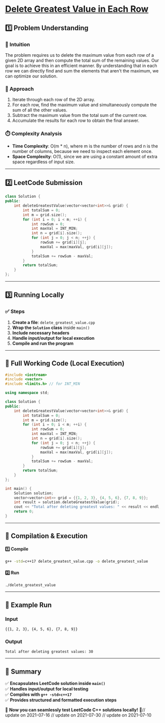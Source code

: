 # **[Delete Greatest Value in Each Row](https://leetcode.com/problems/delete-greatest-value-in-each-row/description/)**  

## **1️⃣ Problem Understanding**  
### **📌 Intuition**  
The problem requires us to delete the maximum value from each row of a given 2D array and then compute the total sum of the remaining values. Our goal is to achieve this in an efficient manner. By understanding that in each row we can directly find and sum the elements that aren't the maximum, we can optimize our solution.  

### **🚀 Approach**  
1. Iterate through each row of the 2D array.
2. For each row, find the maximum value and simultaneously compute the sum of all the other values.
3. Subtract the maximum value from the total sum of the current row.
4. Accumulate the results for each row to obtain the final answer.

### **⏱️ Complexity Analysis**  
- **Time Complexity**: O(m * n), where m is the number of rows and n is the number of columns, because we need to inspect each element once.
- **Space Complexity**: O(1), since we are using a constant amount of extra space regardless of input size.

---  

## **2️⃣ LeetCode Submission**  
```cpp
class Solution {
public:
    int deleteGreatestValue(vector<vector<int>>& grid) {
        int totalSum = 0;
        int m = grid.size();
        for (int i = 0; i < m; ++i) {
            int rowSum = 0;
            int maxVal = INT_MIN;
            int n = grid[i].size();
            for (int j = 0; j < n; ++j) {
                rowSum += grid[i][j];
                maxVal = max(maxVal, grid[i][j]);
            }
            totalSum += rowSum - maxVal;
        }
        return totalSum;
    }
};
```  

---  

## **3️⃣ Running Locally**  
### **✅ Steps**  
1. **Create a file**: `delete_greatest_value.cpp`  
2. **Wrap the `Solution` class** inside `main()`  
3. **Include necessary headers**  
4. **Handle input/output for local execution**  
5. **Compile and run the program**  

---  

## **📝 Full Working Code (Local Execution)**  
```cpp
#include <iostream>
#include <vector>
#include <limits.h> // for INT_MIN

using namespace std;

class Solution {
public:
    int deleteGreatestValue(vector<vector<int>>& grid) {
        int totalSum = 0;
        int m = grid.size();
        for (int i = 0; i < m; ++i) {
            int rowSum = 0;
            int maxVal = INT_MIN;
            int n = grid[i].size();
            for (int j = 0; j < n; ++j) {
                rowSum += grid[i][j];
                maxVal = max(maxVal, grid[i][j]);
            }
            totalSum += rowSum - maxVal;
        }
        return totalSum;
    }
};

int main() {
    Solution solution;
    vector<vector<int>> grid = {{1, 2, 3}, {4, 5, 6}, {7, 8, 9}};
    int result = solution.deleteGreatestValue(grid);
    cout << "Total after deleting greatest values: " << result << endl; // Expected Output: 30
    return 0;
}
```  

---  

## **🔧 Compilation & Execution**  
#### **1️⃣ Compile**  
```bash
g++ -std=c++17 delete_greatest_value.cpp -o delete_greatest_value
```  

#### **2️⃣ Run**  
```bash
./delete_greatest_value
```  

---  

## **🎯 Example Run**  
### **Input**  
```
{{1, 2, 3}, {4, 5, 6}, {7, 8, 9}}
```  
### **Output**  
```
Total after deleting greatest values: 30
```  

---  

## **📌 Summary**  
✅ **Encapsulates LeetCode solution inside `main()`**  
✅ **Handles input/output for local testing**  
✅ **Compiles with `g++ -std=c++17`**  
✅ **Provides structured and formatted execution steps**  

🚀 **Now you can seamlessly test LeetCode C++ solutions locally!** 🚀// update on 2021-07-16
// update on 2021-07-30
// update on 2021-07-10
